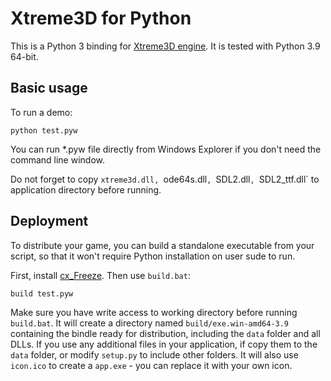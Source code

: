 Xtreme3D for Python
===================
This is a Python 3 binding for [Xtreme3D engine](https://github.com/xtreme3d/xtreme3d). It is tested with Python 3.9 64-bit.

Basic usage
-----------
To run a demo:

`python test.pyw`

You can run *.pyw file directly from Windows Explorer if you don't need the command line window.

Do not forget to copy `xtreme3d.dll, `ode64s.dll`, `SDL2.dll`, `SDL2_ttf.dll` to application directory before running.

Deployment
----------
To distribute your game, you can build a standalone executable from your script, so that it won't require Python installation on user sude to run.

First, install [cx_Freeze](https://pypi.org/project/cx-Freeze/). Then use `build.bat`:

`build test.pyw`

Make sure you have write access to working directory before running `build.bat`. It will create a directory named `build/exe.win-amd64-3.9` containing the bindle ready for distribution, including the `data` folder and all DLLs. If you use any additional files in your application, if copy them to the `data` folder, or modify `setup.py` to include other folders. It will also use `icon.ico` to create a `app.exe` - you can replace it with your own icon.
